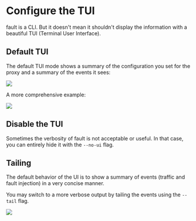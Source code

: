 # Configure the TUI

<span class="f">fault</span> is a CLI. But it doesn't mean it shouldn't display the information with
a beautiful TUI (Terminal User Interface).

## Default TUI

The default TUI mode shows a summary of the configuration you set for the proxy
and a summary of the events it sees:

<img src="/assets/images/default-tui.png">

A more comprehensive example:

<img src="/assets/images/comprehensive-tui.png">


## Disable the TUI

Sometimes the verbosity of <span class="f">fault</span> is not acceptable or useful. In that case,
you can entirely hide it with the `--no-ui` flag.

## Tailing

The default behavior of the UI is to show a summary of events (traffic and
fault injection) in a very concise manner.

You may switch to a more verbose output by tailing the events using the
`--tail` flag.

<img src="/assets/images/tail-tui.png">
